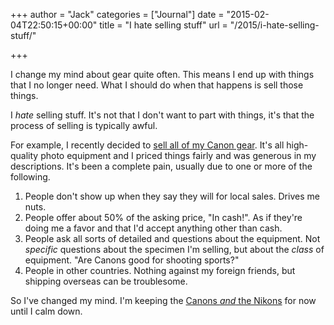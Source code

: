 +++
author = "Jack"
categories = ["Journal"]
date = "2015-02-04T22:50:15+00:00"
title = "I hate selling stuff"
url = "/2015/i-hate-selling-stuff/"

+++

I change my mind about gear quite often. This means I end up with things that I no longer need. What I should do when that happens is sell those things.

I _hate_ selling stuff. It's not that I don't want to part with things, it's that the process of selling is typically awful.

For example, I recently decided to [sell all of my Canon gear][1]. It's all high-quality photo equipment and I priced things fairly and was generous in my descriptions. It's been a complete pain, usually due to one or more of the following.

  1. People don't show up when they say they will for local sales. Drives me nuts.
  2. People offer about 50% of the asking price, "In cash!". As if they're doing me a favor and that I'd accept anything other than cash.
  3. People ask all sorts of detailed and questions about the equipment. Not _specific_ questions about the specimen I'm selling, but about the _class_ of equipment. "Are Canons good for shooting sports?"
  4. People in other countries. Nothing against my foreign friends, but shipping overseas can be troublesome.

So I've changed my mind. I'm keeping the [Canons _and_ the Nikons][2] for now until I calm down.

 [1]: https://www.baty.net/2015/01/selling-the-canons/
 [2]: https://www.baty.net/2013/06/keep-the-nikons-or-the-canons/